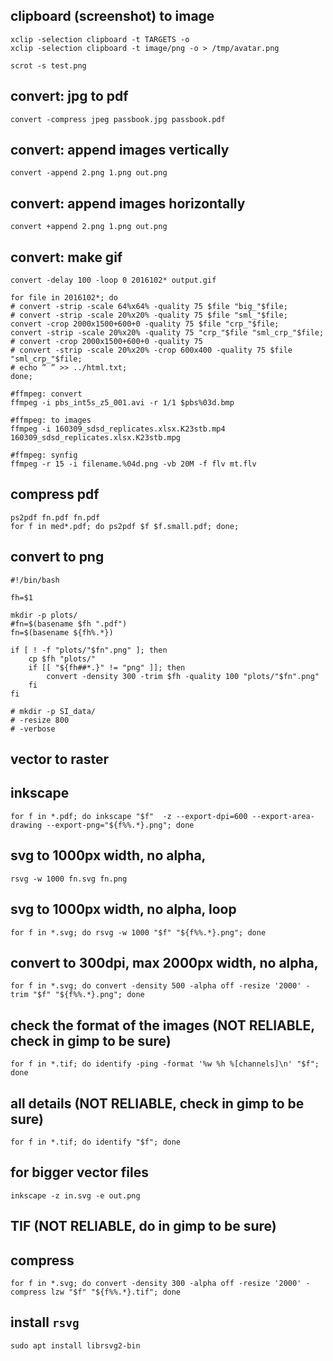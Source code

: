 ## clipboard (screenshot) to image

	xclip -selection clipboard -t TARGETS -o
	xclip -selection clipboard -t image/png -o > /tmp/avatar.png

	scrot -s test.png

## convert: jpg to pdf

	convert -compress jpeg passbook.jpg passbook.pdf

## convert: append images vertically

	convert -append 2.png 1.png out.png

## convert: append images horizontally

	convert +append 2.png 1.png out.png

## convert: make gif  

	convert -delay 100 -loop 0 2016102* output.gif

	for file in 2016102*; do 
	# convert -strip -scale 64%x64% -quality 75 $file "big_"$file;
	# convert -strip -scale 20%x20% -quality 75 $file "sml_"$file;
	convert -crop 2000x1500+600+0 -quality 75 $file "crp_"$file;
	convert -strip -scale 20%x20% -quality 75 "crp_"$file "sml_crp_"$file;
	# convert -crop 2000x1500+600+0 -quality 75
	# convert -strip -scale 20%x20% -crop 600x400 -quality 75 $file "sml_crp_"$file;
	# echo ” ” >> ../html.txt;
	done;

	#ffmpeg: convert
	ffmpeg -i pbs_int5s_z5_001.avi -r 1/1 $pbs%03d.bmp

	#ffmpeg: to images
	ffmpeg -i 160309_sdsd_replicates.xlsx.K23stb.mp4 160309_sdsd_replicates.xlsx.K23stb.mpg

	#ffmpeg: synfig
	ffmpeg -r 15 -i filename.%04d.png -vb 20M -f flv mt.flv

## compress pdf   

	ps2pdf fn.pdf fn.pdf
	for f in med*.pdf; do ps2pdf $f $f.small.pdf; done;

## convert to png

	#!/bin/bash

	fh=$1

	mkdir -p plots/
	#fn=$(basename $fh ".pdf")
	fn=$(basename ${fh%.*}) 

	if [ ! -f "plots/"$fn".png" ]; then
		cp $fh "plots/"
		if [[ "${fh##*.}" != "png" ]]; then
			convert -density 300 -trim $fh -quality 100 "plots/"$fn".png"
		fi
	fi

	# mkdir -p SI_data/
	# -resize 800 
	# -verbose
	
## vector to raster  

## inkscape 

	for f in *.pdf; do inkscape "$f"  -z --export-dpi=600 --export-area-drawing --export-png="${f%%.*}.png"; done
	

## svg to 1000px width, no alpha,

	rsvg -w 1000 fn.svg fn.png
	
## svg to 1000px width, no alpha, loop	

	for f in *.svg; do rsvg -w 1000 "$f" "${f%%.*}.png"; done

## convert to 300dpi, max 2000px width, no alpha,

	for f in *.svg; do convert -density 500 -alpha off -resize '2000' -trim "$f" "${f%%.*}.png"; done

## check the format of the images (NOT RELIABLE, check in gimp to be sure)

	for f in *.tif; do identify -ping -format '%w %h %[channels]\n' "$f"; done

## all details (NOT RELIABLE, check in gimp to be sure)
	
	for f in *.tif; do identify "$f"; done

## for bigger vector files   

	inkscape -z in.svg -e out.png

## TIF (NOT RELIABLE, do in gimp to be sure)  
## compress

	for f in *.svg; do convert -density 300 -alpha off -resize '2000' -compress lzw "$f" "${f%%.*}.tif"; done

## install `rsvg`

	sudo apt install librsvg2-bin
